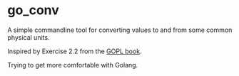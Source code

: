 # go_conv

A simple commandline tool for converting values to and from some common physical units.

Inspired by Exercise 2.2 from the [GOPL book](https://www.gopl.io/).

Trying to get more comfortable with Golang.